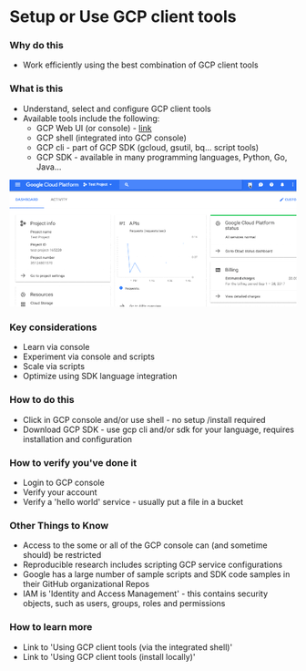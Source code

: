 # Setup or Use GCP client tools


### Why do this
 - Work efficiently using the best combination of GCP client tools


### What is this
 - Understand, select and configure GCP client tools
 - Available tools include the following:
    - GCP Web UI (or console) - [link](https://console.cloud.google.com/)
    - GCP shell (integrated into GCP console)
    - GCP cli - part of GCP SDK (gcloud, gsutil, bq... script tools)
    - GCP SDK - available in many programming languages, Python, Go, Java...

[![GCP integrated shell](/images/shellstart-update.gif)]()

### Key considerations
 - Learn via console
 - Experiment via console and scripts
 - Scale via scripts 
 - Optimize using SDK language integration

### How to do this
 - Click in GCP console and/or use shell - no setup /install required
 - Download GCP SDK - use gcp cli and/or sdk for your language, requires installation and configuration

### How to verify you've done it
 - Login to GCP console
 - Verify your account
 - Verify a 'hello world' service - usually put a file in a bucket

### Other Things to Know
 - Access to the some or all of the GCP console can (and sometime should) be restricted
 - Reproducible research includes scripting GCP service configurations
 - Google has a large number of sample scripts and SDK code samples in their GitHub organizational Repos
 - IAM is 'Identity and Access Management' - this contains security objects, such as users, groups, roles and permissions

### How to learn more
 - Link to 'Using GCP client tools (via the integrated shell)'
 - Link to 'Using GCP client tools (install locally)'